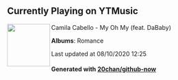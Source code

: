 ## Currently Playing on YTMusic

[<img align="left" width="100" src="https://lh3.googleusercontent.com/WS4PZ8a0jJxEXt_RkVfeXvJ6m5JTbA4JaBkgyeftLpbaZv7AuPPGev5oEHV-ueUWZ-kozzQd1jq481Nr">](https://music.youtube.com/channel/UCsZIVNwBqtPBX-41kO_rQzQ)

Camila Cabello - My Oh My (feat. DaBaby)

**Albums**: Romance

Last updated at 08/10/2020 12:25

#### Generated with [20chan/github-now](https://github.com/20chan/github-now)


<!--
**20chan/20chan** is a ✨ _special_ ✨ repository because its `README.md` (this file) appears on your GitHub profile.

Here are some ideas to get you started:

- 🔭 I’m currently working on ...
- 🌱 I’m currently learning ...
- 👯 I’m looking to collaborate on ...
- 🤔 I’m looking for help with ...
- 💬 Ask me about ...
- 📫 How to reach me: ...
- 😄 Pronouns: ...
- ⚡ Fun fact: ...
-->
